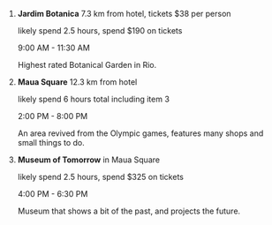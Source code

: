 1. **Jardim Botanica** 7.3 km from hotel, tickets $38 per person
    
    likely spend 2.5 hours, spend $190 on tickets
    
    9:00 AM - 11:30 AM
    
    Highest rated Botanical Garden in Rio.
    
    
1. **Maua Square** 12.3 km from hotel

    likely spend 6 hours total including item 3
    
    2:00 PM - 8:00 PM
    
    An area revived from the Olympic games, features many shops and small things to do.
    
    
1. **Museum of Tomorrow** in Maua Square

    likely spend 2.5 hours, spend $325 on tickets
    
    4:00 PM - 6:30 PM
    
    Museum that shows a bit of the past, and projects the future.
